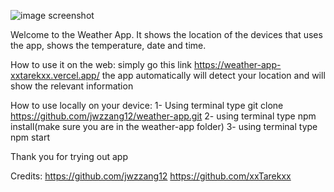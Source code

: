 ![image screenshot](https://ibb.co/mBGZnYz)

Welcome to the Weather App. It shows the location of the devices that uses the app, shows the temperature, date and time.

How to use it on the web:
    simply go this link https://weather-app-xxtarekxx.vercel.app/ 
    the app automatically will detect your location and will show the relevant information

How to use locally on your device:
    1- Using terminal type git clone https://github.com/jwzzang12/weather-app.git
    2- using terminal type npm install(make sure you are in the weather-app folder)
    3- using terminal type npm start

Thank you for trying out app


Credits:
https://github.com/jwzzang12
https://github.com/xxTarekxx
